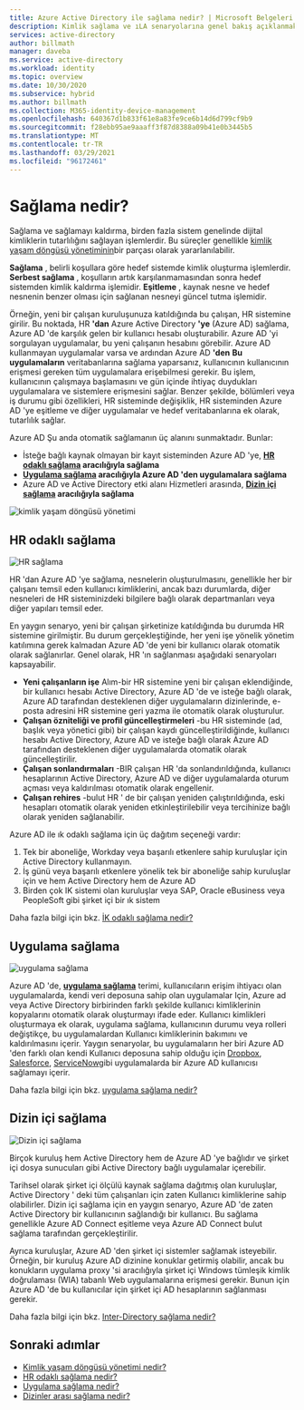 ```yaml
---
title: Azure Active Directory ile sağlama nedir? | Microsoft Belgeleri
description: Kimlik sağlama ve ıLA senaryolarına genel bakış açıklanmaktadır.
services: active-directory
author: billmath
manager: daveba
ms.service: active-directory
ms.workload: identity
ms.topic: overview
ms.date: 10/30/2020
ms.subservice: hybrid
ms.author: billmath
ms.collection: M365-identity-device-management
ms.openlocfilehash: 640367d1b833f61e8a83fe9ce6b14d6d799cf9b9
ms.sourcegitcommit: f28ebb95ae9aaaff3f87d8388a09b41e0b3445b5
ms.translationtype: MT
ms.contentlocale: tr-TR
ms.lasthandoff: 03/29/2021
ms.locfileid: "96172461"
---
```

# <a name="what-is-provisioning"></a>Sağlama nedir?

Sağlama ve sağlamayı kaldırma, birden fazla sistem genelinde dijital kimliklerin tutarlılığını sağlayan işlemlerdir.  Bu süreçler genellikle [kimlik yaşam döngüsü yönetiminin](what-is-identity-lifecycle-management.md)bir parçası olarak yararlanılabilir.

**Sağlama** , belirli koşullara göre hedef sistemde kimlik oluşturma işlemlerdir.  **Serbest sağlama** , koşulların artık karşılanmamasından sonra hedef sistemden kimlik kaldırma işlemidir. **Eşitleme** , kaynak nesne ve hedef nesnenin benzer olması için sağlanan nesneyi güncel tutma işlemidir.

Örneğin, yeni bir çalışan kuruluşunuza katıldığında bu çalışan, HR sistemine girilir.  Bu noktada, HR **'dan** Azure Active Directory **'ye** (Azure AD) sağlama, Azure AD 'de karşılık gelen bir kullanıcı hesabı oluşturabilir. Azure AD 'yi sorgulayan uygulamalar, bu yeni çalışanın hesabını görebilir.  Azure AD kullanmayan uygulamalar varsa ve ardından Azure AD **'den** **Bu uygulamaların** veritabanlarına sağlama yaparsanız, kullanıcının kullanıcının erişmesi gereken tüm uygulamalara erişebilmesi gerekir.  Bu işlem, kullanıcının çalışmaya başlamasını ve gün içinde ihtiyaç duydukları uygulamalara ve sistemlere erişmesini sağlar.  Benzer şekilde, bölümleri veya iş durumu gibi özellikleri, HR sisteminde değişiklik, HR sisteminden Azure AD 'ye eşitleme ve diğer uygulamalar ve hedef veritabanlarına ek olarak, tutarlılık sağlar.

Azure AD Şu anda otomatik sağlamanın üç alanını sunmaktadır.  Bunlar:  

- İsteğe bağlı kaynak olmayan bir kayıt sisteminden Azure AD 'ye, **[HR odaklı sağlama](#hr-driven-provisioning) aracılığıyla sağlama**  
- **[Uygulama sağlama](#app-provisioning) aracılığıyla Azure AD 'den uygulamalara sağlama**  
- Azure AD ve Active Directory etki alanı Hizmetleri arasında, **[Dizin içi sağlama](#inter-directory-provisioning) aracılığıyla sağlama** 

![kimlik yaşam döngüsü yönetimi](media/what-is-provisioning/provisioning.png)

## <a name="hr-driven-provisioning"></a>HR odaklı sağlama

![HR sağlama](media/what-is-provisioning/cloud-2a.png)

HR 'dan Azure AD 'ye sağlama, nesnelerin oluşturulmasını, genellikle her bir çalışanı temsil eden kullanıcı kimliklerini, ancak bazı durumlarda, diğer nesneleri de HR sisteminizdeki bilgilere bağlı olarak departmanları veya diğer yapıları temsil eder.  

En yaygın senaryo, yeni bir çalışan şirketinize katıldığında bu durumda HR sistemine girilmiştir.  Bu durum gerçekleştiğinde, her yeni işe yönelik yönetim katılımına gerek kalmadan Azure AD 'de yeni bir kullanıcı olarak otomatik olarak sağlanırlar.  Genel olarak, HR 'ın sağlanması aşağıdaki senaryoları kapsayabilir.

- **Yeni çalışanların işe** Alım-bir HR sistemine yeni bir çalışan eklendiğinde, bir kullanıcı hesabı Active Directory, Azure AD 'de ve isteğe bağlı olarak, Azure AD tarafından desteklenen diğer uygulamaların dizinlerinde, e-posta adresini HR sistemine geri yazma ile otomatik olarak oluşturulur.
- **Çalışan özniteliği ve profil güncelleştirmeleri** -bu HR sisteminde (ad, başlık veya yönetici gibi) bir çalışan kaydı güncelleştirildiğinde, kullanıcı hesabı Active Directory, Azure AD ve isteğe bağlı olarak Azure AD tarafından desteklenen diğer uygulamalarda otomatik olarak güncelleştirilir.
- **Çalışan sonlandırmaları** -BIR çalışan HR 'da sonlandırıldığında, kullanıcı hesaplarının Active Directory, Azure AD ve diğer uygulamalarda oturum açması veya kaldırılması otomatik olarak engellenir.
- **Çalışan rehires** -bulut HR ' de bir çalışan yeniden çalıştırıldığında, eski hesapları otomatik olarak yeniden etkinleştirilebilir veya tercihinize bağlı olarak yeniden sağlanabilir.

Azure AD ile ık odaklı sağlama için üç dağıtım seçeneği vardır:

1. Tek bir aboneliğe, Workday veya başarılı etkenlere sahip kuruluşlar için Active Directory kullanmayın.
1. İş günü veya başarılı etkenlere yönelik tek bir aboneliğe sahip kuruluşlar için ve hem Active Directory hem de Azure AD
1. Birden çok IK sistemi olan kuruluşlar veya SAP, Oracle eBusiness veya PeopleSoft gibi şirket içi bir ık sistem

Daha fazla bilgi için bkz. [İK odaklı sağlama nedir?](what-is-hr-driven-provisioning.md)

## <a name="app-provisioning"></a>Uygulama sağlama

![uygulama sağlama](media/what-is-provisioning/cloud-3b.png)

Azure AD 'de, **[uygulama sağlama](../app-provisioning/user-provisioning.md)** terimi, kullanıcıların erişim ihtiyacı olan uygulamalarda, kendi veri deposuna sahip olan uygulamalar Için, Azure ad veya Active Directory birbirinden farklı şekilde kullanıcı kimliklerinin kopyalarını otomatik olarak oluşturmayı ifade eder. Kullanıcı kimlikleri oluşturmaya ek olarak, uygulama sağlama, kullanıcının durumu veya rolleri değiştikçe, bu uygulamalardan Kullanıcı kimliklerinin bakımını ve kaldırılmasını içerir. Yaygın senaryolar, bu uygulamaların her biri Azure AD 'den farklı olan kendi Kullanıcı deposuna sahip olduğu için [Dropbox](../saas-apps/dropboxforbusiness-provisioning-tutorial.md), [Salesforce](../saas-apps/salesforce-provisioning-tutorial.md), [ServiceNow](../saas-apps/servicenow-provisioning-tutorial.md)gibi uygulamalarda bir Azure AD kullanıcısı sağlamayı içerir.

Daha fazla bilgi için bkz. [uygulama sağlama nedir?](what-is-app-provisioning.md)

## <a name="inter-directory-provisioning"></a>Dizin içi sağlama

![Dizin içi sağlama](media/what-is-provisioning/cloud-4a.png)

Birçok kuruluş hem Active Directory hem de Azure AD 'ye bağlıdır ve şirket içi dosya sunucuları gibi Active Directory bağlı uygulamalar içerebilir.

Tarihsel olarak şirket içi ölçülü kaynak sağlama dağıtmış olan kuruluşlar, Active Directory ' deki tüm çalışanları için zaten Kullanıcı kimliklerine sahip olabilirler.   Dizin içi sağlama için en yaygın senaryo, Azure AD 'de zaten Active Directory bir kullanıcının sağlandığı bir kullanıcı.  Bu sağlama genellikle Azure AD Connect eşitleme veya Azure AD Connect bulut sağlama tarafından gerçekleştirilir. 

Ayrıca kuruluşlar, Azure AD 'den şirket içi sistemler sağlamak isteyebilir.  Örneğin, bir kuruluş Azure AD dizinine konuklar getirmiş olabilir, ancak bu konukların uygulama proxy 'si aracılığıyla şirket içi Windows tümleşik kimlik doğrulaması (WIA) tabanlı Web uygulamalarına erişmesi gerekir.  Bunun için Azure AD 'de bu kullanıcılar için şirket içi AD hesaplarının sağlanması gerekir.

Daha fazla bilgi için bkz. [Inter-Directory sağlama nedir?](what-is-inter-directory-provisioning.md)

 
## <a name="next-steps"></a>Sonraki adımlar 
- [Kimlik yaşam döngüsü yönetimi nedir?](what-is-identity-lifecycle-management.md)
- [HR odaklı sağlama nedir?](what-is-hr-driven-provisioning.md)
- [Uygulama sağlama nedir?](what-is-app-provisioning.md)
- [Dizinler arası sağlama nedir?](what-is-inter-directory-provisioning.md)
